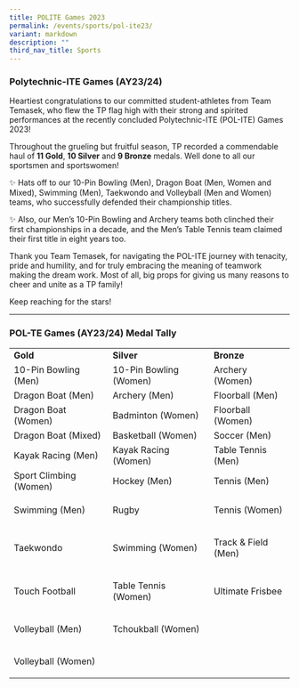```yaml
---
title: POLITE Games 2023
permalink: /events/sports/pol-ite23/
variant: markdown
description: ""
third_nav_title: Sports
---
```

### Polytechnic-ITE Games (AY23/24)

Heartiest congratulations to our committed student-athletes from Team Temasek, who flew the TP flag high with their strong and spirited performances at the recently concluded Polytechnic-ITE (POL-ITE) Games 2023! 

Throughout the grueling but fruitful season, TP recorded a commendable haul of&nbsp;**11 Gold**, **10 Silver** and **9 Bronze** medals. Well done to all our sportsmen and sportswomen!

✨ Hats off to our 10-Pin Bowling (Men), Dragon Boat (Men, Women and Mixed), Swimming (Men), Taekwondo and Volleyball (Men and Women) teams, who successfully defended their championship titles.&nbsp;

✨ Also, our Men’s 10-Pin Bowling and Archery teams both clinched their first championships in a decade, and the Men’s Table Tennis team claimed their first title in eight years too.

Thank you Team Temasek, for navigating the POL-ITE journey with tenacity, pride and humility, and for truly embracing the meaning of teamwork making the dream work. Most of all, big props for giving us many reasons to cheer and unite as a TP family! 

Keep reaching for the stars!

<hr>

### POL-TE Games (AY23/24) Medal Tally

<table><tbody><tr><td><strong>Gold</strong></td><td><strong>Silver</strong></td><td><strong>Bronze</strong></td></tr><tr><td>10-Pin Bowling (Men)</td><td>10-Pin Bowling (Women)</td><td>Archery (Women)</td></tr><tr><td>Dragon Boat (Men)</td><td>Archery (Men)</td><td>Floorball (Men)</td></tr><tr><td>Dragon Boat (Women)</td><td>Badminton (Women)</td><td>Floorball (Women)</td></tr><tr><td>Dragon Boat (Mixed)</td><td>Basketball (Women)</td><td>Soccer (Men)</td></tr><tr><td>Kayak Racing (Men)</td><td>Kayak Racing (Women)</td><td>Table Tennis (Men)</td></tr><tr><td>Sport Climbing (Women)</td><td>Hockey (Men)</td><td>Tennis (Men)</td></tr><tr><td>Swimming (Men)</td><td>Rugby</td><td><p>Tennis (Women)</p></td></tr><tr><td>Taekwondo</td><td>Swimming (Women)</td><td><p>Track &amp; Field (Men)</p></td></tr><tr><td>Touch Football</td><td><p>Table Tennis (Women)</p></td><td><p>Ultimate Frisbee</p></td></tr><tr><td>Volleyball (Men)</td><td><p>Tchoukball (Women)</p></td><td><p></p></td></tr><tr><td>Volleyball (Women)</td><td><p>&nbsp;</p></td><td></td></tr></tbody></table>